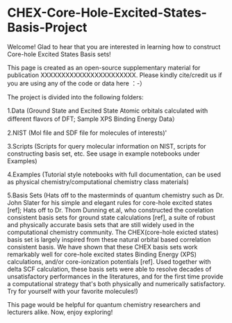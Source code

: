 # CHEX-Core-Hole-Excited-States-Basis-Project

Welcome! Glad to hear that you are interested in learning how to construct Core-hole Excited States Basis sets!

This page is created as an open-source supplementary material for publication XXXXXXXXXXXXXXXXXXXXXXX. Please kindly cite/credit us if you are using any of the code or data here ：-）


The project is divided into the following folders:

1.Data  (Ground State and Excited State Atomic orbitals calculated with different flavors of DFT; Sample XPS Binding Energy Data） 

2.NIST  (Mol file and SDF file for molecules of interests)'

3.Scripts (Scripts for query molecular information on NIST, scripts for constructing basis set, etc. See usage in example notebooks under Examples)

4.Examples (Tutorial style notebooks with full documentation, can be used as physical chemistry/computational chemistry class materials)

5.Basis Sets (Hats off to the masterminds of quantum chemistry such as Dr. John Slater for his simple and elegant rules for core-hole excited states [ref]; Hats off to 
Dr. Thom Dunning et.al, who constructed the corelation consistent basis sets for ground state calculations [ref], a suite of robust and physically accurate basis sets that are still widely used in the computational chemistry community. The CHEX(core-hole exicted states) basis set is largely inspired from these natural orbital based correlation consistent basis. We have shown that these CHEX basis sets work remarkably well for core-hole excited states Binding Energy (XPS) calculations, and/or core-ionization potentials [ref]. Used together with delta SCF calculation, these basis sets were able to resolve decades of unsatisfactory performances in the literatures, and for the first time provide a computational strategy that's both physically and numerically satisfactory. Try for yourself with your favorite molecules!)

This page would be helpful for quantum chemistry researchers and lecturers alike. Now, enjoy exploring! 




